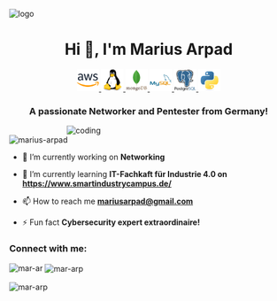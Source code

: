 ![logo](https://github.com/mar-arp/marius-arpad/blob/main/The%20future.png)
<h1 align="center">Hi 👋, I'm Marius Arpad</h1>

<p align="center"> <a href="https://aws.amazon.com" target="_blank" rel="noreferrer"> <img src="https://raw.githubusercontent.com/devicons/devicon/master/icons/amazonwebservices/amazonwebservices-original-wordmark.svg" alt="aws" width="40" height="40"/> </a> <a href="https://www.linux.org/" target="_blank" rel="noreferrer"> <img src="https://raw.githubusercontent.com/devicons/devicon/master/icons/linux/linux-original.svg" alt="linux" width="40" height="40"/> </a> <a href="https://www.mongodb.com/" target="_blank" rel="noreferrer"> <img src="https://raw.githubusercontent.com/devicons/devicon/master/icons/mongodb/mongodb-original-wordmark.svg" alt="mongodb" width="40" height="40"/> </a> <a href="https://www.mysql.com/" target="_blank" rel="noreferrer"> <img src="https://raw.githubusercontent.com/devicons/devicon/master/icons/mysql/mysql-original-wordmark.svg" alt="mysql" width="40" height="40"/> </a> <a href="https://www.postgresql.org" target="_blank" rel="noreferrer"> <img src="https://raw.githubusercontent.com/devicons/devicon/master/icons/postgresql/postgresql-original-wordmark.svg" alt="postgresql" width="40" height="40"/> </a> <a href="https://www.python.org" target="_blank" rel="noreferrer"> <img src="https://raw.githubusercontent.com/devicons/devicon/master/icons/python/python-original.svg" alt="python" width="40" height="40"/> </a> </p>
<h3 align="center">A passionate Networker and Pentester from Germany!</h3>


<img align="right" alt="coding" width="400" src="https://media0.giphy.com/media/qgQUggAC3Pfv687qPC/giphy.gif">



<p align="left"> <img src="https://komarev.com/ghpvc/?username=marius-arpad&label=Profile%20views&color=0e75b6&style=flat" alt="marius-arpad" /> </p>



- 🔭 I’m currently working on **Networking**


- 🌱 I’m currently learning **IT-Fachkaft für Industrie 4.0 on https://www.smartindustrycampus.de/**


- 📫 How to reach me **mariusarpad@gmail.com**


- ⚡ Fun fact **Cybersecurity expert extraordinaire!**


<h3 align="left">Connect with me:</h3>
<p align="left">
</p>


<p><img align="left" src="https://github-readme-stats.vercel.app/api/top-langs?username=mar-arp&show_icons=true&locale=en&layout=compact" alt="mar-ar" /></p>

<p>&nbsp;<img align="center" src="https://github-readme-stats.vercel.app/api?username=mar-arp&show_icons=true&locale=en" alt="mar-arp" /></p>

<p><img align="center" src="https://github-readme-streak-stats.herokuapp.com/?user=mar-arp&" alt="mar-arp" /></p>
